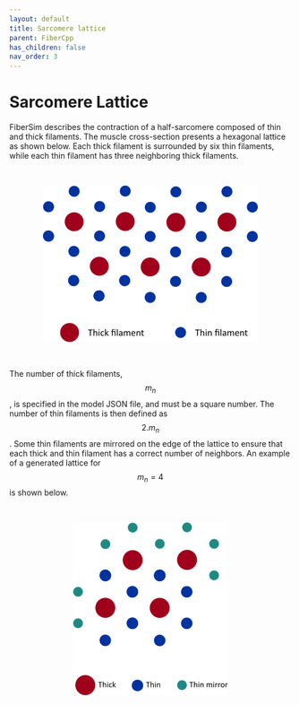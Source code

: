 ```yaml
---
layout: default
title: Sarcomere lattice
parent: FiberCpp
has_children: false
nav_order: 3
---
```


# Sarcomere Lattice

FiberSim describes the contraction of a half-sarcomere composed of thin and thick filaments. The muscle cross-section presents a hexagonal lattice as shown below. Each thick filament is surrounded by six thin filaments, while each thin filament has three neighboring thick filaments. 

<br>

<p align="center">
  <img alt="sarc_lattice" src="sarc_lattice.png">
</p>

<br>

The number of thick filaments, $$m_n$$, is specified in the model JSON file, and must be a square number. The number of thin filaments is then defined as $$ 2 . m_n$$. Some thin filaments are mirrored on the edge of the lattice to ensure that each thick and thin filament has a correct number of neighbors. An example of a generated lattice for $$m_n = 4$$ is shown below. 

<br>

<p align="center">
  <img alt="hex_lattice" src="hex_lattice.png">
</p>







